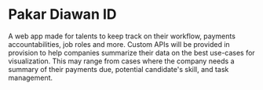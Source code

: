 # Pakar Diawan ID
A web app made for talents to keep track on their workflow, payments accountabilities, job roles and more. Custom APIs will be provided in provision to help companies summarize their data on the best use-cases for visualization. This may range from cases where the company needs a summary of their payments due, potential candidate's skill, and task management.
